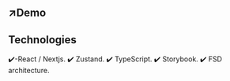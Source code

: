 ## ↗️Demo

## Technologies
✔️-React / Nextjs.
✔️ Zustand.
✔️ TypeScript.
✔️ Storybook.
✔️ FSD architecture.


